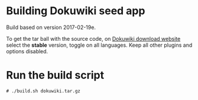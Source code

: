 # Building Dokuwiki seed app

Build based on version 2017-02-19e.

To get the tar ball with the source code, on
[Dokuwiki download website](https://download.dokuwiki.org/) select 
the **stable** version, toggle on all languages. Keep all other plugins
and options disabled.

# Run the build script

`# ./build.sh dokuwiki.tar.gz`
